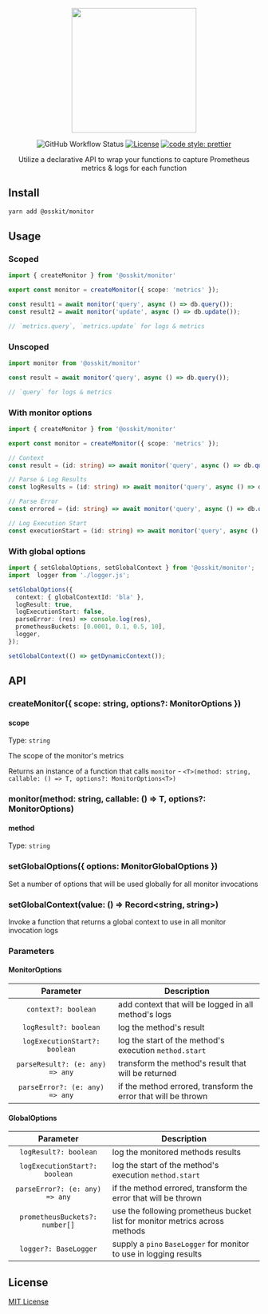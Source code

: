 <p align="center">
  <img width="250" height="250" src="https://user-images.githubusercontent.com/15312980/174908438-b6f5eaea-7b81-4008-9cad-8a7c2a45bbaf.svg">
</p>

<div align="center">
 
  ![GitHub Workflow Status](https://img.shields.io/github/workflow/status/osskit/monitor/bump) [![License](https://img.shields.io/badge/license-MIT-blue.svg)](https://github.com/osskit/monitor/blob/master/LICENSE.md) [![code style: prettier](https://img.shields.io/badge/code_style-prettier-ff69b4.svg?style=flat-square)](https://github.com/prettier/prettier)
  
 Utilize a declarative API to wrap your functions to capture Prometheus metrics & logs for each function
</div>

## Install
```sh
yarn add @osskit/monitor
```
## Usage
### Scoped
```ts
import { createMonitor } from '@osskit/monitor'

export const monitor = createMonitor({ scope: 'metrics' });

const result1 = await monitor('query', async () => db.query());
const result2 = await monitor('update', async () => db.update());

// `metrics.query`, `metrics.update` for logs & metrics
```
### Unscoped
```ts
import monitor from '@osskit/monitor'

const result = await monitor('query', async () => db.query());

// `query` for logs & metrics
```
### With monitor options
```ts
import { createMonitor } from '@osskit/monitor'

export const monitor = createMonitor({ scope: 'metrics' });

// Context
const result = (id: string) => await monitor('query', async () => db.query(id), { context: { id } });

// Parse & Log Results
const logResults = (id: string) => await monitor('query', async () => db.query(id), { logResult: true, parseResult: (res) => res.prop });

// Parse Error
const errored = (id: string) => await monitor('query', async () => db.query(id), { logResult: true, parseError: (e) => e.statusCode });

// Log Execution Start
const executionStart = (id: string) => await monitor('query', async () => db.query(id), { logExecutionStart: true });
```

### With global options
```ts
import { setGlobalOptions, setGlobalContext } from '@osskit/monitor';
import  logger from './logger.js';

setGlobalOptions({
  context: { globalContextId: 'bla' },
  logResult: true,
  logExecutionStart: false,
  parseError: (res) => console.log(res),
  prometheusBuckets: [0.0001, 0.1, 0.5, 10],
  logger,
});

setGlobalContext(() => getDynamicContext());
```

## API
### createMonitor({ scope: string, options?: MonitorOptions })
#### scope
Type: `string`

The scope of the monitor's metrics

Returns an instance of a function that calls `monitor` - `<T>(method: string, callable: () => T, options?: MonitorOptions<T>)`

### monitor(method: string, callable: () => T, options?: MonitorOptions)
#### method
Type: `string`

### setGlobalOptions({ options: MonitorGlobalOptions })
Set a number of options that will be used globally for all monitor invocations

### setGlobalContext(value: () => Record<string, string>)
Invoke a function that returns a global context to use in all monitor invocation logs

### Parameters

#### MonitorOptions

|            Parameter            | Description                                                    |
|:-------------------------------:|----------------------------------------------------------------|
|       `context?: boolean`       | add context that will be logged in all method's logs           | 
|      `logResult?: boolean`      | log the method's result                                        | 
|  `logExecutionStart?: boolean`  | log the start of the method's execution `method.start`         |
| `parseResult?: (e: any) => any` | transform the method's result that will be returned            |
| `parseError?: (e: any) => any`  | if the method errored, transform the error that will be thrown |

#### GlobalOptions
  
|           Parameter            | Description                                                                 |
|:------------------------------:|-----------------------------------------------------------------------------|
|     `logResult?: boolean`      | log the monitored methods results                                           | 
| `logExecutionStart?: boolean`  | log the start of the method's execution `method.start`                      |
| `parseError?: (e: any) => any` | if the method errored, transform the error that will be thrown              |
| `prometheusBuckets?: number[]` | use the following prometheus bucket list for monitor metrics across methods |
|     `logger?: BaseLogger`      | supply a `pino` `BaseLogger` for monitor to use in logging results          |
  
## License
[MIT License](LICENSE)
